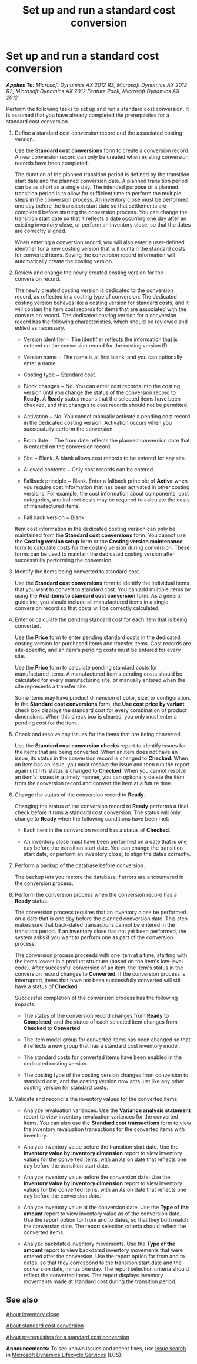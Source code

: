 ﻿---
title: Set up and run a standard cost conversion
TOCTitle: Set up and run a standard cost conversion
ms:assetid: 260d7aa4-e68d-4125-986c-dd5c42c5a01f
ms:mtpsurl: https://technet.microsoft.com/en-us/library/Gg230996(v=AX.60)
ms:contentKeyID: 36056196
ms.date: 04/18/2014
mtps_version: v=AX.60
---

# Set up and run a standard cost conversion 


_**Applies To:** Microsoft Dynamics AX 2012 R3, Microsoft Dynamics AX 2012 R2, Microsoft Dynamics AX 2012 Feature Pack, Microsoft Dynamics AX 2012_

Perform the following tasks to set up and run a standard cost conversion. It is assumed that you have already completed the prerequisites for a standard cost conversion.

1.  Define a standard cost conversion record and the associated costing version.
    
    Use the **Standard cost conversions** form to create a conversion record. A new conversion record can only be created when existing conversion records have been completed.
    
    The duration of the planned transition period is defined by the transition start date and the planned conversion date. A planned transition period can be as short as a single day. The intended purpose of a planned transition period is to allow for sufficient time to perform the multiple steps in the conversion process. An inventory close must be performed one day before the transition start date so that settlements are completed before starting the conversion process. You can change the transition start date so that it reflects a date occurring one day after an existing inventory close, or perform an inventory close, so that the dates are correctly aligned.
    
    When entering a conversion record, you will also enter a user-defined identifier for a new costing version that will contain the standard costs for converted items. Saving the conversion record information will automatically create the costing version.

2.  Review and change the newly created costing version for the conversion record.
    
    The newly created costing version is dedicated to the conversion record, as reflected in a costing type of conversion. The dedicated costing version behaves like a costing version for standard costs, and it will contain the item cost records for items that are associated with the conversion record. The dedicated costing version for a conversion record has the following characteristics, which should be reviewed and edited as necessary.
    
      - Version identifier − The identifier reflects the information that is entered on the conversion record for the costing version ID.
    
      - Version name − The name is at first blank, and you can optionally enter a name.
    
      - Costing type − Standard cost.
    
      - Block changes − No. You can enter cost records into the costing version until you change the status of the conversion record to **Ready**. A **Ready** status means that the selected items have been checked, and that changes to cost records should not be permitted.
    
      - Activation − No. You cannot manually activate a pending cost record in the dedicated costing version. Activation occurs when you successfully perform the conversion.
    
      - From date − The from date reflects the planned conversion date that is entered on the conversion record.
    
      - Site − Blank. A blank allows cost records to be entered for any site.
    
      - Allowed contents − Only cost records can be entered.
    
      - Fallback principle − Blank. Enter a fallback principle of **Active** when you require cost information that has been activated in other costing versions. For example, the cost information about components, cost categories, and indirect costs may be required to calculate the costs of manufactured items.
    
      - Fall back version − Blank.
    
    Item cost information in the dedicated costing version can only be maintained from the **Standard cost conversions** form. You cannot use the **Costing version setup** form or the **Costing version maintenance** form to calculate costs for the costing version during conversion. These forms can be used to maintain the dedicated costing version after successfully performing the conversion.

3.  Identify the items being converted to standard cost.
    
    Use the **Standard cost conversions** form to identify the individual items that you want to convert to standard cost. You can add multiple items by using the **Add items to standard cost conversion** form. As a general guideline, you should include all manufactured items in a single conversion record so that costs will be correctly calculated.

4.  Enter or calculate the pending standard cost for each item that is being converted.
    
    Use the **Price** form to enter pending standard costs in the dedicated costing version for purchased items and transfer items. Cost records are site-specific, and an item's pending costs must be entered for every site.
    
    Use the **Price** form to calculate pending standard costs for manufactured items. A manufactured item's pending costs should be calculated for every manufacturing site, or manually entered when the site represents a transfer site.
    
    Some items may have product dimension of color, size, or configuration. In the **Standard cost conversions** form, the **Use cost price by variant** check box displays the standard cost for every combination of product dimensions. When this check box is cleared, you only must enter a pending cost for the item.

5.  Check and resolve any issues for the items that are being converted.
    
    Use the **Standard cost conversion checks** report to identify issues for the items that are being converted. When an item does not have an issue, its status in the conversion record is changed to **Checked**. When an item has an issue, you must resolve the issue and then run the report again until its status is changed to **Checked**. When you cannot resolve an item's issues in a timely manner, you can optionally delete the item from the conversion record and convert the item at a future time.

6.  Change the status of the conversion record to **Ready**.
    
    Changing the status of the conversion record to **Ready** performs a final check before it runs a standard cost conversion. The status will only change to **Ready** when the following conditions have been met:
    
      - Each item in the conversion record has a status of **Checked**.
    
      - An inventory close must have been performed on a date that is one day before the transition start date. You can change the transition start date, or perform an inventory close, to align the dates correctly.

7.  Perform a backup of the database before conversion.
    
    The backup lets you restore the database if errors are encountered in the conversion process.

8.  Perform the conversion process when the conversion record has a **Ready** status.
    
    The conversion process requires that an inventory close be performed on a date that is one day before the planned conversion date. This step makes sure that back-dated transactions cannot be entered in the transition period. If an inventory close has not yet been performed, the system asks if you want to perform one as part of the conversion process.
    
    The conversion process proceeds with one item at a time, starting with the items lowest in a product structure (based on the item's low-level code). After successful conversion of an item, the item's status in the conversion record changes to **Converted**. If the conversion process is interrupted, items that have not been successfully converted will still have a status of **Checked**.
    
    Successful completion of the conversion process has the following impacts.
    
      - The status of the conversion record changes from **Ready** to **Completed**, and the status of each selected item changes from **Checked** to **Converted**.
    
      - The item model group for converted items has been changed so that it reflects a new group that has a standard cost inventory model.
    
      - The standard costs for converted items have been enabled in the dedicated costing version.
    
      - The costing type of the costing version changes from conversion to standard cost, and the costing version now acts just like any other costing version for standard costs.

9.  Validate and reconcile the inventory values for the converted items.
    
      - Analyze revaluation variances. Use the **Variance analysis statement** report to view inventory revaluation variances for the converted items. You can also use the **Standard cost transactions** form to view the inventory revaluation transactions for the converted items with inventory.
    
      - Analyze inventory value before the transition start date. Use the **Inventory value by inventory dimension** report to view inventory values for the converted items, with an As on date that reflects one day before the transition start date.
    
      - Analyze inventory value before the conversion date. Use the **Inventory value by inventory dimension** report to view inventory values for the converted items, with an As on date that reflects one day before the conversion date.
    
      - Analyze inventory value at the conversion date. Use the **Type of the amount** report to view inventory value as of the conversion date. Use the report option for from and to dates, so that they both match the conversion date. The report selection criteria should reflect the converted items.
    
      - Analyze backdated inventory movements. Use the **Type of the amount** report to view backdated inventory movements that were entered after the conversion. Use the report option for from and to dates, so that they correspond to the transition start date and the conversion date, minus one day. The report selection criteria should reflect the converted items. The report displays inventory movements made at standard cost during the transition period.

## See also

[About inventory close](about-inventory-close.md)

[About standard cost conversion](about-standard-cost-conversion.md)

[About prerequisites for a standard cost conversion](about-prerequisites-for-a-standard-cost-conversion.md)

  
**Announcements:** To see known issues and recent fixes, use [Issue search](http://go.microsoft.com/fwlink/?linkid=389258) in [Microsoft Dynamics Lifecycle Services](http://go.microsoft.com/fwlink/?linkid=306505) (LCS).

